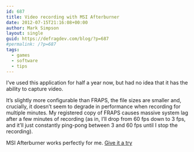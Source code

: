 ```yaml
---
id: 687
title: Video recording with MSI Afterburner
date: 2012-07-15T21:16:08+00:00
author: Mark Simpson
layout: single
guid: https://defragdev.com/blog/?p=687
#permalink: /?p=687
tags:
  - games
  - software
  - tips
---
```

I’ve used this application for half a year now, but had no idea that it has the ability to capture video. 

It’s slightly more configurable than FRAPS, the file sizes are smaller and, crucially, it doesn’t seem to degrade in performance when recording for multiple minutes. My registered copy of FRAPS causes massive system lag after a few minutes of recording (as in, I’ll drop from 60 fps down to 3 fps, and it’ll just constantly ping-pong between 3 and 60 fps until I stop the recording).

MSI Afterburner works perfectly for me. [Give it a try](http://event.msi.com/vga/afterburner/download.htm)